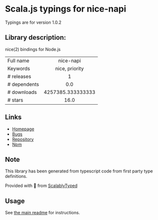 
# Scala.js typings for nice-napi

Typings are for version 1.0.2

## Library description:
nice(2) bindings for Node.js

|                    |                 |
| ------------------ | :-------------: |
| Full name          | nice-napi |
| Keywords           | nice, priority |
| # releases         | 1 |
| # dependents       | 0.0 |
| # downloads        | 4257385.333333333 |
| # stars            | 16.0 |

## Links
- [Homepage](https://github.com/addaleax/nice-napi#readme)
- [Bugs](https://github.com/addaleax/nice-napi/issues)
- [Repository](https://github.com/addaleax/nice-napi)
- [Npm](https://www.npmjs.com/package/nice-napi)
    


## Note
This library has been generated from typescript code from first party type definitions.

Provided with :purple_heart: from [ScalablyTyped](https://github.com/oyvindberg/ScalablyTyped)

## Usage
See [the main readme](../../readme.md) for instructions.


